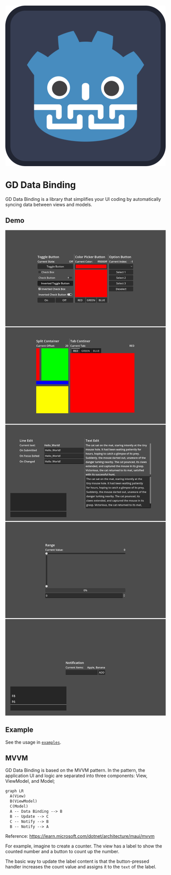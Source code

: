 ![icon](./icon.svg)

# GD Data Binding

GD Data Binding is a library that simplifies your UI coding by automatically syncing data between views and models.

## Demo

![Buttons demo](examples/buttons.gif)
![Containers demo](examples/containers.gif)
![Edits demo](examples/edits.gif)
![Ranges demo](examples/ranges.gif)
![Notification demo](examples/notification.gif)

## Example

See the usage in [`examples`](examples).

## MVVM

GD Data Binding is based on the MVVM pattern.
In the pattern, the application UI and logic are separated into three components: View, ViewModel, and Model;

```mermaid
graph LR
  A(View)
  B(ViewModel)
  C(Model)
  A -- Data Binding --> B
  B -- Update --> C
  C -- Notify --> B
  B -- Notify --> A
```

Reference: https://learn.microsoft.com/dotnet/architecture/maui/mvvm

For example, imagine to create a counter.
The view has a label to show the counted number and a button to count up the number.

The basic way to update the label content is that the button-pressed handler increases the count value and assigns it to the `text` of the label.

